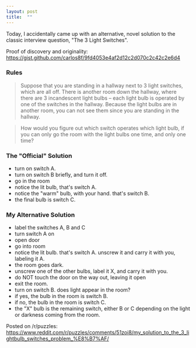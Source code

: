 ```yaml
---
layout: post
title:  ""
---
```


Today, I accidentally came up with an alternative, novel solution to the classic interview question, "The 3 Light Switches".

Proof of discovery and originality: https://gist.github.com/carlos8f/9fd4053e4af2d12c2d070c2c42c2e6d4

### Rules

> Suppose that you are standing in a hallway next to 3 light switches, which are all off. There is another room down the hallway, where there are 3 incandescent light bulbs – each light bulb is operated by one of the switches in the hallway. Because the light bulbs are in another room, you can not see them since you are standing in the hallway.

> How would you figure out which switch operates which light bulb, if you can only go the room with the light bulbs one time, and only one time?

### The "Official" Solution

- turn on switch A.
- turn on switch B briefly, and turn it off.
- go in the room
- notice the lit bulb, that's switch A.
- notice the "warm" bulb, with your hand. that's switch B.
- the final bulb is switch C.

### My Alternative Solution

- label the switches A, B and C
- turn switch A on
- open door
- go into room
- notice the lit bulb. that's switch A. unscrew it and carry it with you, labeling it A.
- the room goes dark.
- unscrew one of the other bulbs, label it X, and carry it with you.
- do NOT touch the door on the way out, leaving it open
- exit the room.
- turn on switch B. does light appear in the room?
- if yes, the bulb in the room is switch B.
- if no, the bulb in the room is switch C.
- the "X" bulb is the remaining switch, either B or C depending on the light or darkness coming from the room.

Posted on /r/puzzles: https://www.reddit.com/r/puzzles/comments/51zoi8/my_solution_to_the_3_lightbulb_switches_problem_%E8%B7%AF/